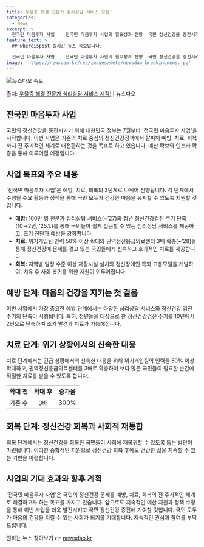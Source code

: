 ```yaml
---
title: 우울증 해결 전문가 심리상담 서비스 오픈!
categories:
  - News
excerpt: >
  전국민 마음투자 사업    전국민 마음투자 사업의 필요성과 전망  국민 정신건강을 증진시키기 위해 대한민국 …
feature_text: >
  ## whereispost 실시간 뉴스 속보입니다.

  전국민 마음투자 사업    전국민 마음투자 사업의 필요성과 전망  국민 정신건강을 증진시키기 위해 대한민국 …
image: 'https://newsdao.kr/res/images/meta/newsdao_breakingnews.jpg'
---
```


![뉴스다오 속보](https://newsdao.kr/res/images/meta/newsdao_breakingnews.jpg)

<p>출처: <a href="https://newsdao.kr/4485" rel="dofollow">우울증 해결 전문가 심리상담 서비스 시작!</a> | 뉴스다오</p>

<h2 data-ke-size="size26">전국민 마음투자 사업</h2>
국민의 정신건강을 증진시키기 위해 대한민국 정부는 7월부터 '전국민 마음투자 사업'을 시작합니다. 이번 사업은 기존의 치료 중심의 정신건강정책에서 탈피해 예방, 치료, 회복까지 전 주기적인 체계로 대전환하는 것을 목표로 하고 있습니다. 예산 확보와 인프라 확충을 통해 이루어질 예정입니다.

<h2 data-ke-size="size26">사업 목표와 주요 내용</h2>
'전국민 마음투자 사업'은 예방, 치료, 회복의 3단계로 나뉘어 진행됩니다. 각 단계에서 수행될 주요 활동과 정책을 통해 국민 모두가 건강한 마음을 유지할 수 있도록 지원할 것입니다.

<ul>
    <li><b>예방:</b> 100만 명 전문가 심리상담 서비스(~’27)와 청년 정신건강검진 주기 단축(10→2년, ’25.1.)를 통해 국민들이 쉽게 접근할 수 있는 심리상담 서비스를 제공하고, 조기 진단과 예방을 강화합니다.</li>
    <li><b>치료:</b> 위기개입팀 인력 50% 이상 확대와 권역정신응급의료센터 3배 확충(~’28)을 통해 정신건강에 문제를 겪고 있는 국민들에게 신속하고 효과적인 치료를 제공합니다.</li>
    <li><b>회복:</b> 지역별 일정 수준 이상 재활시설 설치와 정신장애인 특화 고용모델을 개발하여, 치유 후 사회 복귀를 위한 지원이 이루어집니다.</li>
</ul>

<h2 data-ke-size="size26">예방 단계: 마음의 건강을 지키는 첫 걸음</h2>
이번 사업에서 가장 중요한 예방 단계에서는 다양한 심리상담 서비스와 정신건강 검진 주기의 단축이 시행됩니다. 특히, 청년들을 대상으로 한 정신건강검진 주기를 10년에서 2년으로 단축하여 조기 발견과 치료가 가능해집니다.

<h2 data-ke-size="size26">치료 단계: 위기 상황에서의 신속한 대응</h2>
치료 단계에서는 긴급 상황에서의 신속한 대응을 위해 위기개입팀의 인력을 50% 이상 확대하고, 권역정신응급의료센터를 3배로 확충하여 보다 많은 국민들이 필요한 순간에 적절한 치료를 받을 수 있도록 합니다.

<table>
    <tr>
        <td style="text-align: center; height: 17px;"><b>확대 전</b></td>
        <td style="text-align: center; height: 17px;"><b>확대 후</b></td>
        <td style="text-align: center; height: 17px;"><b>증가율</b></td>
    </tr>
    <tr>
        <td style="text-align: center; height: 17px;">기존 수</td>
        <td style="text-align: center; height: 17px;">3배</td>
        <td style="text-align: center; height: 17px;">300%</td>
    </tr>
</table>

<h2 data-ke-size="size26">회복 단계: 정신건강 회복과 사회적 재통합</h2>
회복 단계에서는 정신건강을 회복한 국민들이 사회에 재복귀할 수 있도록 돕는 방안이 마련됩니다. 이러한 종합적인 지원으로 정신건강 회복 후에도 건강한 삶을 지속할 수 있는 기반을 마련합니다.

<h2 data-ke-size="size26">사업의 기대 효과와 향후 계획</h2>
'전국민 마음투자 사업'은 국민의 정신건강 문제를 예방, 치료, 회복의 전 주기적인 체계로 해결하고자 하는 목표를 가지고 있습니다. 앞으로도 지속적인 예산 지원과 정책 수정을 통해 이번 사업을 더욱 발전시키고 국민 정신건강 증진에 기여할 것입니다. 국민 모두가 마음의 건강을 지킬 수 있는 사회가 되기를 기대합니다. 지속적인 관심과 참여를 부탁드립니다. 

원하는 뉴스 찾아보기 👉 <a href="https://newsdao.kr" rel="dofollow">newsdao.kr</a>


